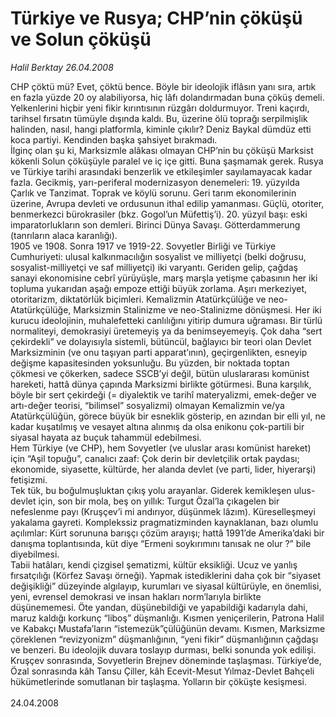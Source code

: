 # Türkiye ve Rusya; CHP’nin çöküşü ve Solun çöküşü

*Halil Berktay 26.04.2008*

<div class="taraf_structure_2col_1zq">
<div class="margen_n">



 <p>CHP çöktü mü? Evet, çöktü bence. Böyle bir ideolojik iflâsın yanı sıra, artık en fazla yüzde 20 oy alabiliyorsa, hiç lâfı dolandırmadan buna çöküş demeli. Yelkenlerini hiçbir yeni fikir kırıntısının rüzgârı doldurmuyor. Treni kaçırdı, tarihsel fırsatın tümüyle dışında kaldı. Bu, üzerine ölü toprağı serpilmişlik halinden, nasıl, hangi platformla, kiminle çıkılır? Deniz Baykal dümdüz etti koca partiyi. Kendinden başka şahsiyet bırakmadı. <br/>
İlginç olan şu ki, Marksizmle alâkası olmayan CHP’nin bu çöküşü Marksist kökenli Solun çöküşüyle paralel ve iç içe gitti. Buna şaşmamak gerek. Rusya ve Türkiye tarihi arasındaki benzerlik ve etkileşimler sayılamayacak kadar fazla. Gecikmiş, yarı-periferal modernizasyon denemeleri: 19. yüzyılda Çarlık ve Tanzimat. Toprak ve köylü sorunu. Geri tarım ekonomilerinin üzerine, Avrupa devleti ve ordusunun ithal edilip yamanması. Güçlü, otoriter, benmerkezci bürokrasiler (bkz. Gogol’un Müfettiş’i). 20. yüzyıl başı: eski imparatorlukların son demleri. Birinci Dünya Savaşı. Götterdammerung (tanrıların alaca karanlığı).<br/>
1905 ve 1908. Sonra 1917 ve 1919-22. Sovyetler Birliği ve Türkiye Cumhuriyeti: ulusal kalkınmacılığın sosyalist ve milliyetçi (belki doğrusu, sosyalist-milliyetçi ve saf milliyetçi) iki varyantı. Geriden gelip, çağdaş sanayi ekonomisine cebrî yürüyüşle, marş marşla yetişme çabasının her iki topluma yukarıdan aşağı empoze ettiği büyük zorlama. Aşırı merkeziyet, otoritarizm, diktatörlük biçimleri. Kemalizmin Atatürkçülüğe ve neo-Atatürkçülüğe, Marksizmin Stalinizme ve neo-Stalinizme dönüşmesi. Her iki kurucu ideolojinin, muhalefetteki canlılığını yitirip dumura uğraması. Bir türlü normaliteyi, demokrasiyi üretemeyiş ya da benimseyemeyiş. Çok daha “sert çekirdekli” ve dolayısıyla sistemli, bütüncül, bağlayıcı bir teori olan Devlet Marksizminin (ve onu taşıyan parti apparat’ının), geçirgenlikten, esneyip değişme kapasitesinden yoksunluğu. Bu yüzden, bir noktada toptan çökmesi ve çökerken, sadece SSCB’yi değil, bütün uluslararası komünist hareketi, hattâ dünya çapında Marksizmi birlikte götürmesi. Buna karşılık, böyle bir sert çekirdeği (= diyalektik ve tarihî materyalizmi, emek-değer ve artı-değer teorisi, “bilimsel” sosyalizmi) olmayan Kemalizmin ve/ya Atatürkçülüğün, görece büyük bir esneklik gösterip, en azından bir elli yıl, ne kadar kuşatılmış ve vesayet altına alınmış da olsa enikonu çok-partili bir siyasal hayata az buçuk tahammül edebilmesi. <br/>
Hem Türkiye (ve CHP), hem Sovyetler (ve uluslar arası komünist hareket) için “Aşil topuğu”, canalıcı zaaf: Çok derin bir devletçilik ortak paydası; ekonomide, siyasette, kültürde, her alanda devlet (ve parti, lider, hiyerarşi) fetişizmi. <br/>
Tek tük, bu boğulmuşluktan çıkış yolu arayanlar. Giderek kemikleşen ulus-devlet için, son bir mola, beş on yıllık: Turgut Özal’la çıkagelen bir nefeslenme payı (Kruşçev’i mi andırıyor, düşünmek lâzım). Küreselleşmeyi yakalama gayreti. Komplekssiz pragmatizminden kaynaklanan, bazı olumlu açılımlar: Kürt sorununa barışçı çözüm arayışı; hattâ 1991’de Amerika’daki bir danışma toplantısında, küt diye “Ermeni soykırımını tanısak ne olur ?” bile diyebilmesi. <br/>
Tabii hatâları, kendi çizgisel şematizmi, kültür eksikliği. Ucuz ve yanlış fırsatçılığı (Körfez Savaşı örneği). Yapmak istediklerini daha çok bir “siyaset değişikliği” düzeyinde algılayıp, kurumları ve siyasal kültürüyle, en önemlisi, yeni, evrensel demokrasi ve insan hakları norm’larıyla birlikte düşünememesi. Öte yandan, düşünebildiği ve yapabildiği kadarıyla dahi, maruz kaldığı korkunç “liboş” düşmanlığı. Kısmen yeniçerilerin, Patrona Halil ve Kabakçı Mustafa’ların “istemezük”çülüğünün devamı. Kısmen, Marksizme çöreklenen “revizyonizm” düşmanlığının, “yeni fikir” düşmanlığının çağdaşı ve benzeri. Bu ideolojik duvara toslayıp durması, belki sonunda yok edilişi. <br/>
Kruşçev sonrasında, Sovyetlerin Brejnev döneminde taşlaşması. Türkiye’de, Özal sonrasında kâh Tansu Çiller, kâh Ecevit-Mesut Yılmaz-Devlet Bahçeli hükümetlerinde somutlanan bir taşlaşma. Yolların bir çöküşte kesişmesi.<br/>
<br/>
24.04.2008</p>
<br/>
<br/>
<br/>



<br/>


<div id="taraf_not">
</div>

</div>


</div>
